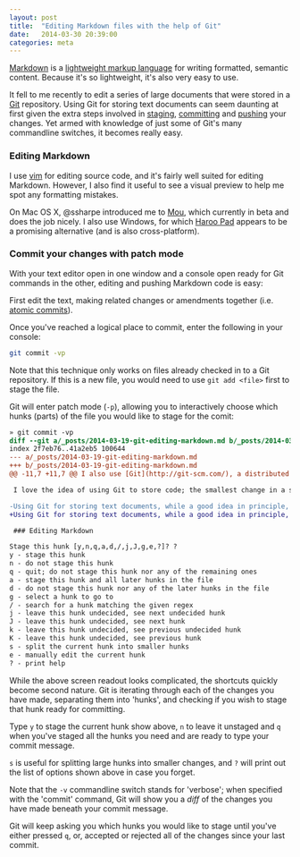 ```yaml
---
layout: post
title:  "Editing Markdown files with the help of Git"
date:   2014-03-30 20:39:00
categories: meta
---
```


[Markdown](http://daringfireball.net/projects/markdown/dingus) is a [lightweight markup language](http://blog.codinghorror.com/is-html-a-humane-markup-language/) for writing formatted, semantic content. Because it's so lightweight, it's also very easy to use.

It fell to me recently to edit a series of large documents that were stored in a [Git](http://git-scm.com/) repository. Using Git for storing text documents can seem daunting at first given the extra steps involved in [staging](https://www.kernel.org/pub/software/scm/git/docs/git-add.html), [committing](https://www.kernel.org/pub/software/scm/git/docs/git-commit.html) and [pushing](http://git-scm.com/docs/git-push) your changes. Yet armed with knowledge of just some of Git's many commandline switches, it becomes really easy.

### Editing Markdown

I use [vim](http://www.vim.org/) for editing source code, and it's fairly well suited for editing Markdown. However, I also find it useful to see a visual preview to help me spot any formatting mistakes.

On Mac OS X, @ssharpe introduced me to [Mou](http://mouapp.com/), which currently in beta and does the job nicely. I also use Windows, for which [Haroo Pad](http://pad.haroopress.com/) appears to be a promising alternative (and is also cross-platform).

### Commit your changes with patch mode

With your text editor open in one window and a console open ready for Git commands in the other, editing and pushing Markdown code is easy:

First edit the text, making related changes or amendments together (i.e. [atomic commits](http://www.freshconsulting.com/atomic-commits/)).

Once you've reached a logical place to commit, enter the following in your console:

```bash
git commit -vp
```

Note that this technique only works on files already checked in to a Git repository. If this is a new file, you would need to use `git add <file>` first to stage the file.

Git will enter patch mode (`-p`), allowing you to interactively choose which hunks (parts) of the file you would like to stage for the comit:

```diff
» git commit -vp
diff --git a/_posts/2014-03-19-git-editing-markdown.md b/_posts/2014-03-19-git-editing-markdown.md
index 2f7eb76..41a2eb5 100644
--- a/_posts/2014-03-19-git-editing-markdown.md
+++ b/_posts/2014-03-19-git-editing-markdown.md
@@ -11,7 +11,7 @@ I also use [Git](http://git-scm.com/), a distributed version control system.

 I love the idea of using Git to store code; the smallest change in a script could drastically alter its functionality and so the idea of using version control for source code is very intuitive.

-Using Git for storing text documents, while a good idea in principle, can seem daunting at first given the extra steps involved in [staging](), [committing]() and [pushing]() your changes. Yet armed with knowledge of Git's many commandline switches, the prospect becomes much more palatable.
+Using Git for storing text documents, while a good idea in principle, can seem daunting at first given the extra steps involved in [staging](https://www.kernel.org/pub/software/scm/git/docs/git-add.html), [committing](https://www.kernel.org/pub/software/scm/git/docs/git-commit.html) and [pushing](http://git-scm.com/docs/git-push) your changes. Yet armed with knowledge of Git's many commandline switches, the prospect becomes much more palatable.

 ### Editing Markdown

Stage this hunk [y,n,q,a,d,/,j,J,g,e,?]? ?
y - stage this hunk
n - do not stage this hunk
q - quit; do not stage this hunk nor any of the remaining ones
a - stage this hunk and all later hunks in the file
d - do not stage this hunk nor any of the later hunks in the file
g - select a hunk to go to
/ - search for a hunk matching the given regex
j - leave this hunk undecided, see next undecided hunk
J - leave this hunk undecided, see next hunk
k - leave this hunk undecided, see previous undecided hunk
K - leave this hunk undecided, see previous hunk
s - split the current hunk into smaller hunks
e - manually edit the current hunk
? - print help
```

While the above screen readout looks complicated, the shortcuts quickly become second nature. Git is iterating through each of the changes you have made, separating them into 'hunks', and checking if you wish to stage that hunk ready for committing.

Type `y` to stage the current hunk show above, `n` to leave it unstaged and `q` when you've staged all the hunks you need and are ready to type your commit message.

`s` is useful for splitting large hunks into smaller changes, and `?` will print out the list of options shown above in case you forget.

Note that the `-v` commandline switch stands for 'verbose'; when specified with the 'commit' command, Git will show you a *diff* of the changes you have made beneath your commit message.

Git will keep asking you which hunks you would like to stage until you've either pressed `q`, or, accepted or rejected all of the changes since your last commit.

